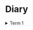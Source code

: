 # Diary

<details><summary>Term 1</summary>

<details><summary>Week 12</summary>

### 11/12/2024 - 13/12/2024

Converted the screen designs for the final game into Lustre for easier
development next term. Practicing for my presentation. Finalizing my interim
report. Adding forgotten pieces to the repository and report.

### 08/12/2024 - 10/12/2024

Converted my UML diagrams to be digital and finished producing a draft for my
interim report to get feedback from my supervisor.

</details>

<details><summary>Week 11</summary>

### 05/12/2024 - 07/12/2024

Continued with the Pong PoC - shifting focus on deployable implementation to one
that can show that the technologies used are versatile (and not hard-coded for
one game) (this was the original intention of having this game planned).
Continued writing up the interim report; mostly making incoherent notes for now.

### 01/12/2024 - 04/12/2024

Cleaned up the fix to the error from last week and optimized it for the final
game; made it reusable so that it can be transplanted into the Pong PoC and
final game. Completed the tic-tac-toe PoC targeting Erlang.

</details>

<details><summary>Week 10</summary>

### 28/11/2024 - 30/11/2024

Trying to fix error relating to not using the owner process of a websocket
connection to send messages. Taking inspiration from
[chatter-reborn](https://github.com/connellr023/chatter-reborn) on how to use
actors for high concurrency.

### 23/11/2024 - 27/11/2024

Added Valkey and WebSocket connections to the Pong game. Also added the
`FLUSHDB` command for Valkey, and HTMX message interpretation for the
tic-tac-toe PoC targeting Erlang.

</details>

<details><summary>Week 9</summary>

### 20/11/2024 - 22/11/2024

Started the Pong PoC. Tried using Wisp but swapped it out for Mist due to the
state of websockets on the framework. Also started the interim report.

### 17/11/2024 - 19/11/2024

Completed the tic-tac-toe PoC targeting javascript - aiming to translate
javascript PoCs into erlang while developing the pong PoC to help with
understanding key differences between the targets.

</details>

<details><summary>Week 8</summary>

### 14/11/2024 - 16/11/2024

Completed the online chat PoC targeting javascript, with messages saving to the
database aswell so that new users in a chat can see old messages. Started to
finish off the tic-tac-toe PoC targeting javascript. Will work on the pong PoC,
targeting Erlang, in parallel.

### 09/11/2024 - 13/11/2024

Shifting focus for PoCs to functional programs targeting Erlang, after a meeting
with my supervisor; no longer doing concurrency testing and comparing targets. I
have chosen to finish off the PoCs that target javascript, that have already
been started, to help focus on familiarising myself with the technologies the
targets share before facing the ones they do not.

Produced chat page for online chat PoC and implemented message publishing

</details>

<details><summary>Week 7</summary>

### 07/11/2024 - 08/11/2024

Testing the Pub / Sub functions and interactions with websockets. Ensuring all
relevant end-to-end communications can be made

### 04/11/2024 - 06/11/2024

Researched into and implemented FFI functions for the Pub / Sub design pattern

</details>

<details><summary>Week 6</summary>

### 30/10/2024 - 01/11/2024

Looked into the Chrobot documentation and learnt how to write the
automated-browser tests (was a little confused on using the Chrome DevTools
protocols)

### 28/10/2024 - 30/10/2024

Research into testing web frontends and middleware. Setup automated-browser
testing through Chrobot

</details>

<details><summary>Week 5</summary>

### 23/10/2024 - 25/10/2024

Setup Incremental Interactive Unit Testing in the gleam project and tested use
of the server request handler

### 21/10/2024 - 23/10/2024

Setup the gleam project for online chat (targeting javascript) and created the
home page with websocket messaging

</details>

<details><summary>Week 4</summary>

### 17/10/2024 - 21/10/2024

Making screen designs something that will be worked on during the work on the
rest of the goals on the timeline (this will help with understanding how to
build what I want with my technologies).

Having a look at concurrency testing programs and a means to do TDD &
documentation with my chosen technologies (I know you can do so (and well), but
I just need to learn how).

### 14/10/2024 - 16/10/2024

Setting up the technologies for my project on my machine (WSL, Deno, Gleam,
etc.). Finishing off my screen designs.

</details>

<details><summary>Week 3</summary>

### 08/10/2024 - 11/10/2024

Got more feedback from my supervisor for my project plan & made the
improvements. Continued with screen designs & did further research into my
chosen technologies (specifically Gleam) due to a misunderstanding of it's
implementation of concurrency.

### 07/10/2024 - 08/10/2024

Finished improving the project plan. I have also setup hosting for the final
program and all of the proof of concepts that will be produced. This includes
deno deploy for the websocket servers and aiven for the Valkey database.

</details>

<details><summary>Week 2</summary>

### 02/10/2024 - 07/10/2024

Began digitizing the screen designs and started to learn how to use Valkey &
radish (database & client) for the final game. Also, after a meeting with my
supervisor, I am improving my project plan.

### 30/09/2024 - 01/10/2024

Drew the screen designs and program architecture diagrams for the final game.

</details>

<details><summary>Week 1</summary>

### 23/09/2024 - 27/09/2024

Produced the project plan and did research on viable technologies for concurrent
environments.

</details>

</details>
